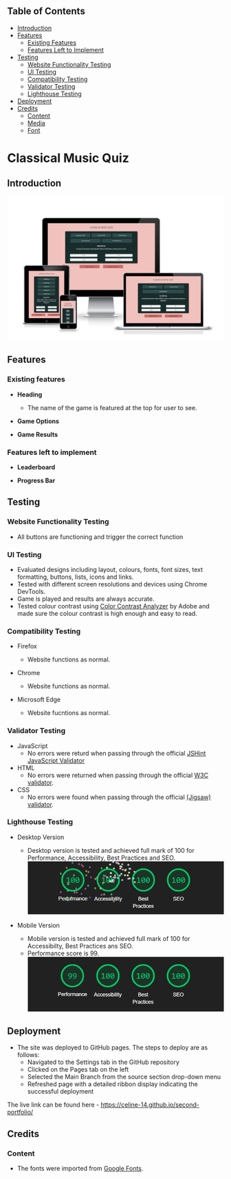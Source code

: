 ## Table of Contents
* [Introduction](#introduction)
* [Features](#features)
    * [Existing Features](#existing-features)
    * [Features Left to Implement](#features-left-to-implement)
* [Testing](#testing)
    * [Website Functionality Testing](#website-functionality-testing)
    * [UI Testing](#ui-testing)
    * [Compatibility Testing](#compatibility-testing)
    * [Validator Testing](#validator-testing)
    * [Lighthouse Testing](#lighthouse-testing)
* [Deployment](#deployment)
* [Credits](#credits)
    * [Content](#content)
    * [Media](#media)
    * [Font](#font)

# Classical Music Quiz

## Introduction


![Responsive Mockup](https://github.com/celine-14/second-portfolio/blob/main/docs/screenshots/quiz_mockup.png?raw=true)

## Features
### Existing features

- __Heading__
    - The name of the game is featured at the top for user to see.

- __Game Options__

- __Game Results__


### Features left to implement 

- __Leaderboard__


- __Progress Bar__
     

## Testing

### Website Functionality Testing

- All buttons are functioning and trigger the correct function

### UI Testing

- Evaluated designs including layout, colours, fonts, font sizes, text formatting, buttons, lists, icons and links.
- Tested with different screen resolutions and devices using Chrome DevTools.
- Game is played and results are always accurate.
- Tested colour contrast using [Color Contrast Analyzer](https://color.adobe.com/create/color-contrast-analyzer) by Adobe and made sure the colour contrast is high enough and easy to read.

### Compatibility Testing

- Firefox
    - Website functions as normal.

- Chrome
    - Website functions as normal.

- Microsoft Edge
    - Website fucntions as normal.

### Validator Testing

- JavaScript
  - No errors were returd when passing through the official [JSHint JavaScript Validator](https://jshint.com/)
- HTML
  - No errors were returned when passing through the official [W3C validator](https://validator.w3.org/nu/?doc=https%3A%2F%2Fcode-institute-org.github.io%2Flove-running-2.0%2Findex.html).
- CSS
  - No errors were found when passing through the official [(Jigsaw) validator](https://jigsaw.w3.org/css-validator/).

### Lighthouse Testing

- Desktop Version
    - Desktop version is tested and achieved full mark of 100 for Performance, Accessibility, Best Practices and SEO.  
    ![Desktop Version](https://github.com/celine-14/second-portfolio/blob/main/docs/screenshots/lighthouse_testing_desktop.png?raw=true)

- Mobile Version
    - Mobile version is tested and achieved full mark of 100 for Accessibilty, Best Practices ans SEO.
    - Performance score is 99.
    ![Mobile Version](https://github.com/celine-14/second-portfolio/blob/main/docs/screenshots/lighthouse_testing_mobile.png?raw=true)


## Deployment

- The site was deployed to GitHub pages. The steps to deploy are as follows: 
  - Navigated to the Settings tab in the GitHub repository
  - Clicked on the Pages tab on the left
  - Selected the Main Branch from the source section drop-down menu
  - Refreshed page with a detailed ribbon display indicating the successful deployment

The live link can be found here - https://celine-14.github.io/second-portfolio/

## Credits

### Content

- The fonts were imported from [Google Fonts](https://fonts.google.com/).